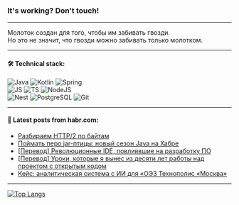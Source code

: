 ### It's working? Don't touch!

---
Молоток создан для того, чтобы им забивать гвозди. <br>
Но это не значит, что гвозди можно забивать только молотком.

---

#### 🛠️ Technical stack:

![Java](https://img.shields.io/badge/Java-informational?logo=Oracle&style=flat&logoColor=white&color=FF4500)
![Kotlin](https://img.shields.io/badge/Kotlin-informational?logo=Kotlin&style=flat&logoColor=white&color=774D97)
![Spring](https://img.shields.io/badge/SpringBoot-informational?logo=SpringBoot&style=flat&logoColor=white&color=6DB33F) <br>
![JS](https://img.shields.io/badge/JS-informational?logo=javaScript&style=flat&logoColor=black&color=F7Df1E)
![TS](https://img.shields.io/badge/TypeScript-informational?logo=typeScript&style=flat&logoColor=black&color=0667A8)
![NodeJS](https://img.shields.io/badge/NodeJS-informational?logo=node.js&style=flat&logoColor=white&color=70A760) <br>
![Nest](https://img.shields.io/badge/NestJS-informational?logo=NestJS&style=flat&logoColor=white&color=E0234E)
![PostgreSQL](https://img.shields.io/badge/PostgreSQL-informational?logo=PostgreSQL&style=flat&logoColor=white&color=DAA520)
![Git](https://img.shields.io/badge/Git-informational?logo=git&style=flat&logoColor=white&color=778899)

___

#### 💬 Latest posts from habr.com:

<!-- BLOG-POST-LIST:START -->
- [Разбираем HTTP/2 по байтам](https://habr.com/ru/companies/timeweb/articles/751338/?utm_source=habrahabr&utm_medium=rss&utm_campaign=751338)
- [Поймать перо jar-птицы: новый сезон Java на Хабре](https://habr.com/ru/specials/751308/?utm_source=habrahabr&utm_medium=rss&utm_campaign=751308)
- [[Перевод] Революционные IDE, повлиявшие на разработку ПО](https://habr.com/ru/companies/ruvds/articles/751516/?utm_source=habrahabr&utm_medium=rss&utm_campaign=751516)
- [[Перевод] Уроки, которые я вынес из десяти лет работы над проектом с открытым кодом](https://habr.com/ru/companies/productivity_inside/articles/751522/?utm_source=habrahabr&utm_medium=rss&utm_campaign=751522)
- [Кейс: аналитическая система с ИИ для «ОЭЗ Технополис «Москва»](https://habr.com/ru/companies/modusbi/articles/751488/?utm_source=habrahabr&utm_medium=rss&utm_campaign=751488)
<!-- BLOG-POST-LIST:END -->

---
[![Top Langs](https://github-readme-stats-git-master-advtsetting-gmailcom.vercel.app/api/top-langs/?username=zloylis&langs_count=10&hide_title=false&title_color=e6edf3&size_weight=0.5&count_weight=0.5&layout=compact&hide_border=true&theme=dracula)](https://github.com/zloylis)

<!-- ![GitHub stats](https://github-readme-stats-git-master-advtsetting-gmailcom.vercel.app/api?username=zloylis&show_icons=true&hide_border=true&theme=dracula&hide_title=true&include_all_commits=true&count_private=true&hide=contribs&hide_rank=true) -->
